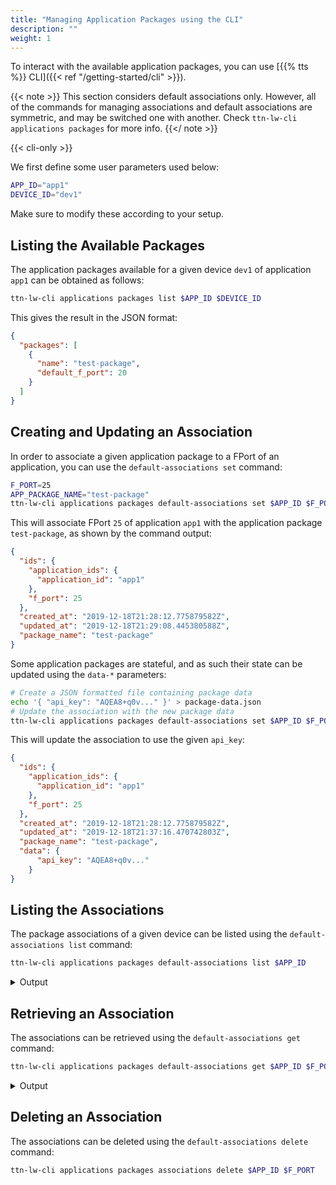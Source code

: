 ```yaml
---
title: "Managing Application Packages using the CLI"
description: ""
weight: 1
---
```


To interact with the available application packages, you can use [{{% tts %}} CLI]({{< ref "/getting-started/cli" >}}).

<!--more-->

{{< note >}} This section considers default associations only. However, all of the commands for managing associations and default associations are symmetric, and may be switched one with another. Check `ttn-lw-cli applications packages` for more info. {{</ note >}}

{{< cli-only >}}

We first define some user parameters used below:

```bash
APP_ID="app1"
DEVICE_ID="dev1"
```

Make sure to modify these according to your setup.

## Listing the Available Packages

The application packages available for a given device `dev1` of application `app1` can be obtained as follows:

```bash
ttn-lw-cli applications packages list $APP_ID $DEVICE_ID
```

This gives the result in the JSON format:

```json
{
  "packages": [
    {
      "name": "test-package",
      "default_f_port": 20
    }
  ]
}
```

## Creating and Updating an Association

In order to associate a given application package to a FPort of an application, you can use the `default-associations set` command:

```bash
F_PORT=25
APP_PACKAGE_NAME="test-package"
ttn-lw-cli applications packages default-associations set $APP_ID $F_PORT --package-name $APP_PACKAGE_NAME
```

This will associate FPort `25` of application `app1` with the application package `test-package`, as shown by the command output:

```json
{
  "ids": {
    "application_ids": {
      "application_id": "app1"
    },
    "f_port": 25
  },
  "created_at": "2019-12-18T21:28:12.775879582Z",
  "updated_at": "2019-12-18T21:29:08.445380588Z",
  "package_name": "test-package"
}
```

Some application packages are stateful, and as such their state can be updated using the `data-*` parameters:

```bash
# Create a JSON formatted file containing package data
echo '{ "api_key": "AQEA8+q0v..." }' > package-data.json
# Update the association with the new package data
ttn-lw-cli applications packages default-associations set $APP_ID $F_PORT --data-local-file package-data.json
```

This will update the association to use the given `api_key`:

```json
{
  "ids": {
    "application_ids": {
      "application_id": "app1"
    },
    "f_port": 25
  },
  "created_at": "2019-12-18T21:28:12.775879582Z",
  "updated_at": "2019-12-18T21:37:16.470742803Z",
  "package_name": "test-package",
  "data": {
      "api_key": "AQEA8+q0v..."
    }
}
```

## Listing the Associations

The package associations of a given device can be listed using the `default-associations list` command:

```bash
ttn-lw-cli applications packages default-associations list $APP_ID
```

<details><summary>Output</summary>

```json
{
  "associations": [
    {
      "ids": {
        "application_ids": {
          "application_id": "app1"
        },
        "f_port": 25
      },
      "created_at": "2019-12-18T21:28:12.775879582Z",
      "updated_at": "2019-12-18T21:29:08.445380588Z",
      "package_name": "test-package"
    }
  ]
}
```
</details>

## Retrieving an Association

The associations can be retrieved using the `default-associations get` command:

```bash
ttn-lw-cli applications packages default-associations get $APP_ID $F_PORT --data
```

<details><summary>Output</summary>

```json
{
  "ids": {
    "application_ids": {
      "application_id": "app1"
    },
    "f_port": 25
  },
  "created_at": "2019-12-18T21:28:12.775879582Z",
  "updated_at": "2019-12-18T21:37:16.470742803Z",
  "package_name": "test-package",
  "data": {
    "api_key": "AQEA8+q0v..."
  }
}
```
</details>

## Deleting an Association

The associations can be deleted using the `default-associations delete` command:

```bash
ttn-lw-cli applications packages associations delete $APP_ID $F_PORT
```
